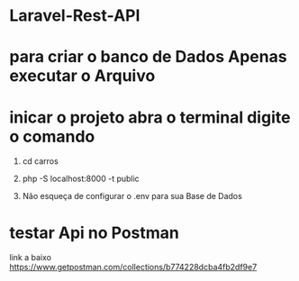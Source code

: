 # Laravel-Rest-API

# para criar o banco de Dados Apenas executar o Arquivo

#  inicar  o projeto abra o terminal  digite o comando 

1) cd carros

2) php -S localhost:8000 -t public

3) Não esqueça de configurar o .env para sua Base de Dados

# testar Api no Postman
 
link a baixo
https://www.getpostman.com/collections/b774228dcba4fb2df9e7
